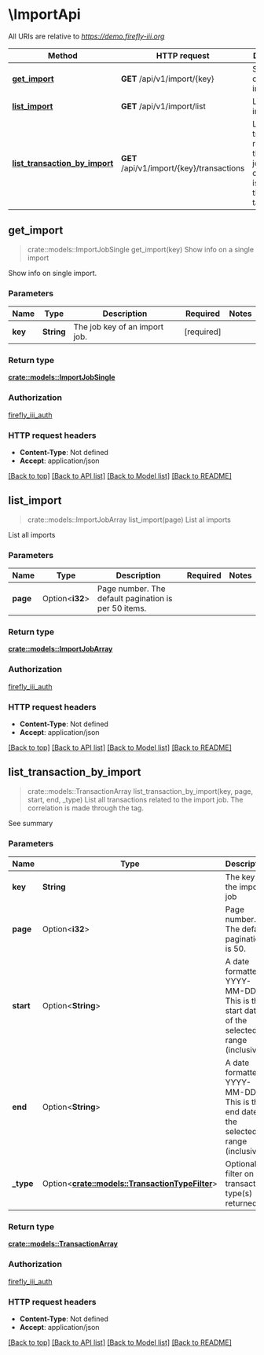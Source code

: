 # \ImportApi

All URIs are relative to *https://demo.firefly-iii.org*

Method | HTTP request | Description
------------- | ------------- | -------------
[**get_import**](ImportApi.md#get_import) | **GET** /api/v1/import/{key} | Show info on a single import
[**list_import**](ImportApi.md#list_import) | **GET** /api/v1/import/list | List al imports
[**list_transaction_by_import**](ImportApi.md#list_transaction_by_import) | **GET** /api/v1/import/{key}/transactions | List all transactions related to the import job. The correlation is made through the tag.



## get_import

> crate::models::ImportJobSingle get_import(key)
Show info on a single import

Show info on single import.

### Parameters


Name | Type | Description  | Required | Notes
------------- | ------------- | ------------- | ------------- | -------------
**key** | **String** | The job key of an import job. | [required] |

### Return type

[**crate::models::ImportJobSingle**](ImportJobSingle.md)

### Authorization

[firefly_iii_auth](../README.md#firefly_iii_auth)

### HTTP request headers

- **Content-Type**: Not defined
- **Accept**: application/json

[[Back to top]](#) [[Back to API list]](../README.md#documentation-for-api-endpoints) [[Back to Model list]](../README.md#documentation-for-models) [[Back to README]](../README.md)


## list_import

> crate::models::ImportJobArray list_import(page)
List al imports

List all imports

### Parameters


Name | Type | Description  | Required | Notes
------------- | ------------- | ------------- | ------------- | -------------
**page** | Option<**i32**> | Page number. The default pagination is per 50 items. |  |

### Return type

[**crate::models::ImportJobArray**](ImportJobArray.md)

### Authorization

[firefly_iii_auth](../README.md#firefly_iii_auth)

### HTTP request headers

- **Content-Type**: Not defined
- **Accept**: application/json

[[Back to top]](#) [[Back to API list]](../README.md#documentation-for-api-endpoints) [[Back to Model list]](../README.md#documentation-for-models) [[Back to README]](../README.md)


## list_transaction_by_import

> crate::models::TransactionArray list_transaction_by_import(key, page, start, end, _type)
List all transactions related to the import job. The correlation is made through the tag.

See summary 

### Parameters


Name | Type | Description  | Required | Notes
------------- | ------------- | ------------- | ------------- | -------------
**key** | **String** | The key of the import job | [required] |
**page** | Option<**i32**> | Page number. The default pagination is 50. |  |
**start** | Option<**String**> | A date formatted YYYY-MM-DD. This is the start date of the selected range (inclusive).  |  |
**end** | Option<**String**> | A date formatted YYYY-MM-DD. This is the end date of the selected range (inclusive).  |  |
**_type** | Option<[**crate::models::TransactionTypeFilter**](.md)> | Optional filter on the transaction type(s) returned. |  |

### Return type

[**crate::models::TransactionArray**](TransactionArray.md)

### Authorization

[firefly_iii_auth](../README.md#firefly_iii_auth)

### HTTP request headers

- **Content-Type**: Not defined
- **Accept**: application/json

[[Back to top]](#) [[Back to API list]](../README.md#documentation-for-api-endpoints) [[Back to Model list]](../README.md#documentation-for-models) [[Back to README]](../README.md)


